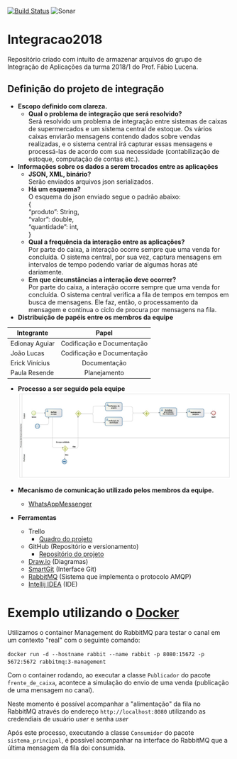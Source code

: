 [![Build Status](https://travis-ci.org/Edionay/integracao2018.svg?branch=master)](https://travis-ci.org/Edionay/integracao2018)
![Sonar](https://sonarcloud.io/api/project_badges/measure?project=edionay.com%3Acom.edionay.rabbitmq-exemplo&metric=alert_status)
# Integracao2018
Repositório criado com intuito de armazenar arquivos do grupo de Integração de Aplicações da turma 2018/1 do Prof. Fábio Lucena.

## **Definição do projeto de integração**
- **Escopo definido com clareza.**
  - **Qual o problema de integração que será resolvido?**  
  Será resolvido um problema de integração entre sistemas de caixas de supermercados e um sistema central de estoque. Os vários caixas enviarão mensagens contendo dados sobre vendas realizadas, e o sistema central irá capturar essas mensagens e processá-las de acordo com sua necessidade (contabilização de estoque, computação de contas etc.).
- **Informações sobre os dados a serem trocados entre as aplicações**  
  - **JSON, XML, binário?**  
  Serão enviados arquivos json serializados.
  - **Há um esquema?**  
  O esquema do json enviado segue o padrão abaixo:  
{  
  “produto”: String,  
  “valor”: double,  
  “quantidade”: int,    
 }  
  - **Qual a frequência da interação entre as aplicações?**  
  Por parte do caixa, a interação ocorre sempre que uma venda for concluída. O sistema central, por sua vez, captura mensagens em intervalos de tempo podendo variar de algumas horas até dariamente.
  - **Em que circunstâncias a interação deve ocorrer?**  
  Por parte do caixa, a interação ocorre sempre que uma venda for concluída. O sistema central verifica a fila de tempos em tempos em busca de mensagens. Ele faz, então, o processamento da mensagem e continua o ciclo de procura por mensagens na fila.
- **Distribuição de papéis entre os membros da equipe**  

| Integrante     | Papel                      |
| -------------  |:--------------------------:|
| Edionay Aguiar | Codificação e Documentação |
| João Lucas     | Codificação e Documentação |
| Erick Vinícius | Documentação               |
| Paula Resende  | Planejamento               |

- **Processo a ser seguido pela equipe**
![Processo a ser seguido pela equipe](https://raw.githubusercontent.com/Edionay/integracao2018/master/docs/Imagens/processoBPMN.jpeg)
- **Mecanismo de comunicação utilizado pelos membros da equipe.**  
  - [WhatsAppMessenger](https://www.whatsapp.com/)

- **Ferramentas**
  - Trello
    - [Quadro do projeto](https://trello.com/b/9B14JR7A)
  - GitHub (Repositório e versionamento)
    - [Repositório do projeto](https://github.com/Edionay/integracao2018/)
  - [Draw.io](https://www.draw.io/) (Diagramas)
  - [SmartGit](https://www.syntevo.com/smartgit/) (Interface Git)
  - [RabbitMQ](https://www.rabbitmq.com/) (Sistema que implementa o protocolo AMQP)
  - [Intellij IDEA](https://www.jetbrains.com/idea/) (IDE)

# Exemplo utilizando o [Docker](https://www.docker.com/)

Utilizamos o container Management do RabbitMQ para testar o canal em um contexto "real" com o seguinte comando:

`docker run -d --hostname rabbit --name rabbit -p 8080:15672 -p 5672:5672 rabbitmq:3-management`

Com o container rodando, ao executar a classe `Publicador` do pacote `frente_de_caixa`, acontece a simulação do envio de uma venda (publicação de uma mensagem no canal).  

Neste momento é possível acompanhar a "alimentação" da fila no RabbitMQ através do endereço `http://localhost:8080` utilizando as credendiais de usuário *user* e senha *user*

Após este processo, executando a classe `Consumidor` do pacote `sistema_principal`, é possível acompanhar na interface do RabbitMQ que a última mensagem da fila doi consumida.
